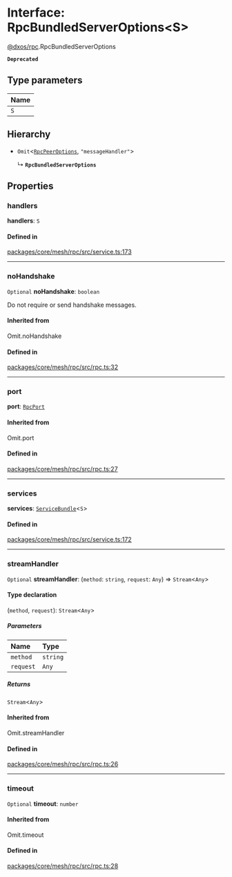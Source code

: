# Interface: RpcBundledServerOptions<S\>

[@dxos/rpc](../modules/dxos_rpc.md).RpcBundledServerOptions

**`Deprecated`**

## Type parameters

| Name |
| :------ |
| `S` |

## Hierarchy

- `Omit`<[`RpcPeerOptions`](dxos_rpc.RpcPeerOptions.md), ``"messageHandler"``\>

  ↳ **`RpcBundledServerOptions`**

## Properties

### handlers

 **handlers**: `S`

#### Defined in

[packages/core/mesh/rpc/src/service.ts:173](https://github.com/dxos/dxos/blob/main/packages/core/mesh/rpc/src/service.ts#L173)

___

### noHandshake

 `Optional` **noHandshake**: `boolean`

Do not require or send handshake messages.

#### Inherited from

Omit.noHandshake

#### Defined in

[packages/core/mesh/rpc/src/rpc.ts:32](https://github.com/dxos/dxos/blob/main/packages/core/mesh/rpc/src/rpc.ts#L32)

___

### port

 **port**: [`RpcPort`](dxos_rpc.RpcPort.md)

#### Inherited from

Omit.port

#### Defined in

[packages/core/mesh/rpc/src/rpc.ts:27](https://github.com/dxos/dxos/blob/main/packages/core/mesh/rpc/src/rpc.ts#L27)

___

### services

 **services**: [`ServiceBundle`](../types/dxos_rpc.ServiceBundle.md)<`S`\>

#### Defined in

[packages/core/mesh/rpc/src/service.ts:172](https://github.com/dxos/dxos/blob/main/packages/core/mesh/rpc/src/service.ts#L172)

___

### streamHandler

 `Optional` **streamHandler**: (`method`: `string`, `request`: `Any`) => `Stream`<`Any`\>

#### Type declaration

(`method`, `request`): `Stream`<`Any`\>

##### Parameters

| Name | Type |
| :------ | :------ |
| `method` | `string` |
| `request` | `Any` |

##### Returns

`Stream`<`Any`\>

#### Inherited from

Omit.streamHandler

#### Defined in

[packages/core/mesh/rpc/src/rpc.ts:26](https://github.com/dxos/dxos/blob/main/packages/core/mesh/rpc/src/rpc.ts#L26)

___

### timeout

 `Optional` **timeout**: `number`

#### Inherited from

Omit.timeout

#### Defined in

[packages/core/mesh/rpc/src/rpc.ts:28](https://github.com/dxos/dxos/blob/main/packages/core/mesh/rpc/src/rpc.ts#L28)
